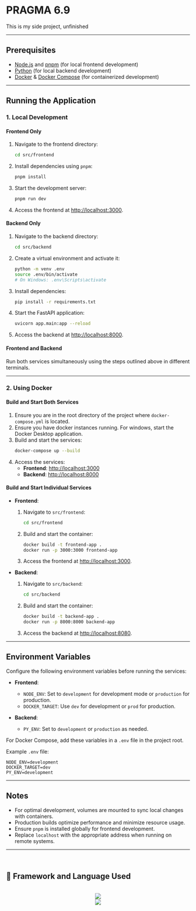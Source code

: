 # PRAGMA 6.9
This is my side project, unfinished

---

## Prerequisites
- [Node.js](https://nodejs.org) and [pnpm](https://pnpm.io/) (for local frontend development)
- [Python](https://python.org) (for local backend development)
- [Docker](https://docker.com) & [Docker Compose](https://docs.docker.com/compose/) (for containerized development)

---

## Running the Application

### 1. Local Development
#### **Frontend Only**
1. Navigate to the frontend directory:
   ```bash
   cd src/frontend
   ```
2. Install dependencies using `pnpm`:
   ```bash
   pnpm install
   ```
3. Start the development server:
   ```bash
   pnpm run dev
   ```
4. Access the frontend at [http://localhost:3000](http://localhost:3000).

#### **Backend Only**
1. Navigate to the backend directory:
   ```bash
   cd src/backend
   ```
2. Create a virtual environment and activate it:
   ```bash
   python -m venv .env
   source .env/bin/activate 
   # On Windows: .env\Scripts\activate
   ```
3. Install dependencies:
   ```bash
   pip install -r requirements.txt
   ```
4. Start the FastAPI application:
   ```bash
   uvicorn app.main:app --reload
   ```
5. Access the backend at [http://localhost:8000](http://localhost:8000).

#### **Frontend and Backend**
Run both services simultaneously using the steps outlined above in different terminals.

---

### 2. Using Docker
#### **Build and Start Both Services**
1. Ensure you are in the root directory of the project where `docker-compose.yml` is located.
3. Ensure you have docker instances running. For windows, start the Docker Desktop application.
2. Build and start the services:
   ```bash
   docker-compose up --build
   ```
4. Access the services:
   - **Frontend**: [http://localhost:3000](http://localhost:3000)
   - **Backend**: [http://localhost:8000](http://localhost:8000)

#### **Build and Start Individual Services**
- **Frontend**:
  1. Navigate to `src/frontend`:
     ```bash
     cd src/frontend
     ```
  2. Build and start the container:
     ```bash
     docker build -t frontend-app .
     docker run -p 3000:3000 frontend-app
     ```
  3. Access the frontend at [http://localhost:3000](http://localhost:3000).

- **Backend**:
  1. Navigate to `src/backend`:
     ```bash
     cd src/backend
     ```
  2. Build and start the container:
     ```bash
     docker build -t backend-app .
     docker run -p 8000:8000 backend-app
     ```
  3. Access the backend at [http://localhost:8080](http://localhost:8000).

---

## Environment Variables
Configure the following environment variables before running the services:
- **Frontend**:
  - `NODE_ENV`: Set to `development` for development mode or `production` for production.
  - `DOCKER_TARGET`: Use `dev` for development or `prod` for production.
  
- **Backend**:
  - `PY_ENV`: Set to `development` or `production` as needed.

For Docker Compose, add these variables in a `.env` file in the project root.

Example `.env` file:
```env
NODE_ENV=development
DOCKER_TARGET=dev
PY_ENV=development
```

---

## Notes
- For optimal development, volumes are mounted to sync local changes with containers.
- Production builds optimize performance and minimize resource usage.
- Ensure `pnpm` is installed globally for frontend development.
- Replace `localhost` with the appropriate address when running on remote systems.

---

<br>
<h2 align="left"> 📱 Framework and Language Used </h2>
<br/>
<div align="center">
  <a href="https://skillicons.dev">
    <img src="https://skillicons.dev/icons?i=python,react,css,tailwind" /> <br>
    <img src="https://skillicons.dev/icons?i=github,vscode,neovim,figma,git,docker" />
  </a>
</div>
